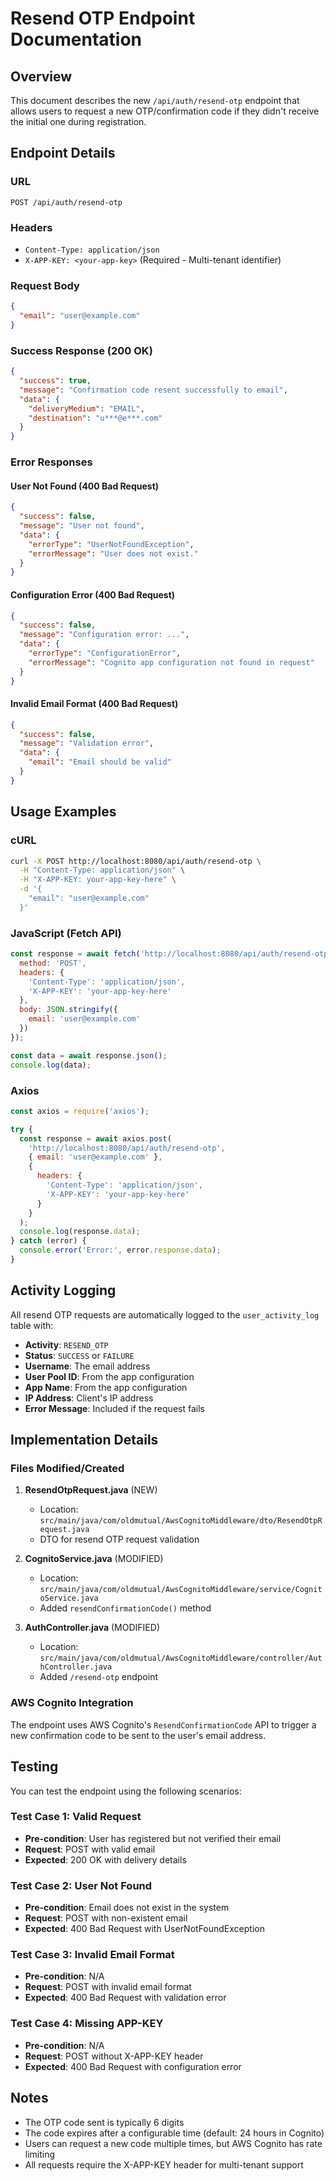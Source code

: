 # Resend OTP Endpoint Documentation

## Overview
This document describes the new `/api/auth/resend-otp` endpoint that allows users to request a new OTP/confirmation code if they didn't receive the initial one during registration.

## Endpoint Details

### URL
```
POST /api/auth/resend-otp
```

### Headers
- `Content-Type: application/json`
- `X-APP-KEY: <your-app-key>` (Required - Multi-tenant identifier)

### Request Body
```json
{
  "email": "user@example.com"
}
```

### Success Response (200 OK)
```json
{
  "success": true,
  "message": "Confirmation code resent successfully to email",
  "data": {
    "deliveryMedium": "EMAIL",
    "destination": "u***@e***.com"
  }
}
```

### Error Responses

#### User Not Found (400 Bad Request)
```json
{
  "success": false,
  "message": "User not found",
  "data": {
    "errorType": "UserNotFoundException",
    "errorMessage": "User does not exist."
  }
}
```

#### Configuration Error (400 Bad Request)
```json
{
  "success": false,
  "message": "Configuration error: ...",
  "data": {
    "errorType": "ConfigurationError",
    "errorMessage": "Cognito app configuration not found in request"
  }
}
```

#### Invalid Email Format (400 Bad Request)
```json
{
  "success": false,
  "message": "Validation error",
  "data": {
    "email": "Email should be valid"
  }
}
```

## Usage Examples

### cURL
```bash
curl -X POST http://localhost:8080/api/auth/resend-otp \
  -H "Content-Type: application/json" \
  -H "X-APP-KEY: your-app-key-here" \
  -d '{
    "email": "user@example.com"
  }'
```

### JavaScript (Fetch API)
```javascript
const response = await fetch('http://localhost:8080/api/auth/resend-otp', {
  method: 'POST',
  headers: {
    'Content-Type': 'application/json',
    'X-APP-KEY': 'your-app-key-here'
  },
  body: JSON.stringify({
    email: 'user@example.com'
  })
});

const data = await response.json();
console.log(data);
```

### Axios
```javascript
const axios = require('axios');

try {
  const response = await axios.post(
    'http://localhost:8080/api/auth/resend-otp',
    { email: 'user@example.com' },
    {
      headers: {
        'Content-Type': 'application/json',
        'X-APP-KEY': 'your-app-key-here'
      }
    }
  );
  console.log(response.data);
} catch (error) {
  console.error('Error:', error.response.data);
}
```

## Activity Logging
All resend OTP requests are automatically logged to the `user_activity_log` table with:
- **Activity**: `RESEND_OTP`
- **Status**: `SUCCESS` or `FAILURE`
- **Username**: The email address
- **User Pool ID**: From the app configuration
- **App Name**: From the app configuration
- **IP Address**: Client's IP address
- **Error Message**: Included if the request fails

## Implementation Details

### Files Modified/Created
1. **ResendOtpRequest.java** (NEW)
   - Location: `src/main/java/com/oldmutual/AwsCognitoMiddleware/dto/ResendOtpRequest.java`
   - DTO for resend OTP request validation

2. **CognitoService.java** (MODIFIED)
   - Location: `src/main/java/com/oldmutual/AwsCognitoMiddleware/service/CognitoService.java`
   - Added `resendConfirmationCode()` method

3. **AuthController.java** (MODIFIED)
   - Location: `src/main/java/com/oldmutual/AwsCognitoMiddleware/controller/AuthController.java`
   - Added `/resend-otp` endpoint

### AWS Cognito Integration
The endpoint uses AWS Cognito's `ResendConfirmationCode` API to trigger a new confirmation code to be sent to the user's email address.

## Testing
You can test the endpoint using the following scenarios:

### Test Case 1: Valid Request
- **Pre-condition**: User has registered but not verified their email
- **Request**: POST with valid email
- **Expected**: 200 OK with delivery details

### Test Case 2: User Not Found
- **Pre-condition**: Email does not exist in the system
- **Request**: POST with non-existent email
- **Expected**: 400 Bad Request with UserNotFoundException

### Test Case 3: Invalid Email Format
- **Pre-condition**: N/A
- **Request**: POST with invalid email format
- **Expected**: 400 Bad Request with validation error

### Test Case 4: Missing APP-KEY
- **Pre-condition**: N/A
- **Request**: POST without X-APP-KEY header
- **Expected**: 400 Bad Request with configuration error

## Notes
- The OTP code sent is typically 6 digits
- The code expires after a configurable time (default: 24 hours in Cognito)
- Users can request a new code multiple times, but AWS Cognito has rate limiting
- All requests require the X-APP-KEY header for multi-tenant support
